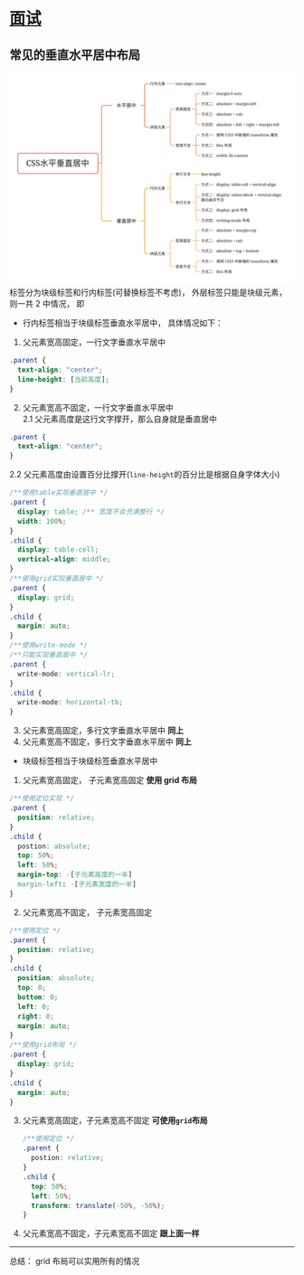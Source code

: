 # [面试](../.)

## 常见的垂直水平居中布局

![垂直水平居中](./image/1.png)
标签分为块级标签和行内标签(可替换标签不考虑)， 外层标签只能是块级元素，则一共 2 中情况， 即

- 行内标签相当于块级标签垂直水平居中， 具体情况如下：

1. 父元素宽高固定，一行文字垂直水平居中

```css
.parent {
  text-align: "center";
  line-height: [当前高度];
}
```

2. 父元素宽高不固定，一行文字垂直水平居中  
   2.1 父元素高度是这行文字撑开，那么自身就是垂直居中

```css
.parent {
  text-align: "center";
}
```

2.2 父元素高度由设置百分比撑开(`line-height`的百分比是根据自身字体大小)

```css
/**使用table实现垂直居中 */
.parent {
  display: table; /** 宽度不会充满整行 */
  width: 100%;
}
.child {
  display: table-cell;
  vertical-align: middle;
}
/**使用grid实现垂直居中 */
.parent {
  display: grid;
}
.child {
  margin: auto;
}
/**使用write-mode */
/**只能实现垂直居中 */
.parent {
  write-mode: vertical-lr;
}
.child {
  write-mode: horizontal-tb;
}
```

3. 父元素宽高固定，多行文字垂直水平居中
   **同上**
4. 父元素宽高不固定，多行文字垂直水平居中
   **同上**

- 块级标签相当于块级标签垂直水平居中

1. 父元素宽高固定， 子元素宽高固定
   **使用 grid 布局**

```css
/**使用定位实现 */
.parent {
  position: relative;
}
.child {
  postion: absolute;
  top: 50%;
  left: 50%;
  margin-top: -[子元素高度的一半]
  margin-left: -[子元素宽度的一半]
}
```

2. 父元素宽高不固定， 子元素宽高固定

```css
/**使用定位 */
.parent {
  position: relative;
}
.child {
  position: absolute;
  top: 0;
  bottom: 0;
  left: 0;
  right: 0;
  margin: auto;
}
/**使用grid布局 */
.parent {
  display: grid;
}
.child {
  margin: auto;
}
```

3. 父元素宽高固定，子元素宽高不固定
   **可使用`grid`布局**
   ```css
   /**使用定位 */
   .parent {
     postion: relative;
   }
   .child {
     top: 50%;
     left: 50%;
     transform: translate(-50%, -50%);
   }
   ```
4. 父元素宽高不固定，子元素宽高不固定
   **跟上面一样**

---

总结： grid 布局可以实用所有的情况
